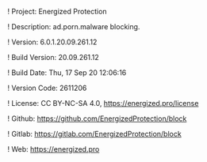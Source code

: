 ! Project: Energized Protection

! Description: ad.porn.malware blocking.

! Version: 6.0.1.20.09.261.12

! Build Version: 20.09.261.12

! Build Date: Thu, 17 Sep 20 12:06:16

! Version Code: 2611206

! License: CC BY-NC-SA 4.0, https://energized.pro/license

! Github: https://github.com/EnergizedProtection/block

! Gitlab: https://gitlab.com/EnergizedProtection/block


! Web: https://energized.pro
